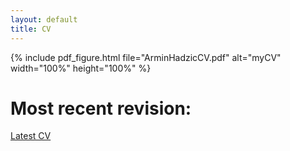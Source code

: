 ```yaml
---
layout: default
title: CV
---
```


{% include pdf_figure.html file="ArminHadzicCV.pdf" alt="myCV" width="100%" height="100%" %}

# Most recent revision: 
[Latest CV](https://github.com/arminHadzic/Curriculum-Vitae-Latex/blob/master/ArminHadzicCV.pdf)